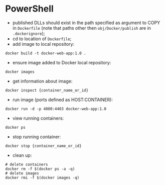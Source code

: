 # PowerShell
* published DLLs should exist in the path specified as argument to COPY in `Dockerfile` (note that paths other then `obj/Docker/publish` are in `.dockerignore`);
* cd to location of `Dockerfile`;
* add image to local repository:
```
docker build -t docker-web-app:1.0 .
```

* ensure image added to Docker local repository:
```
docker images
```

* get information about image:
```
docker inspect {container_name_or_id}
```

* run image (ports defined as HOST:CONTAINER):
```
docker run -d -p 4000:4403 docker-web-app:1.0
```

* view running containers:
```
docker ps
```

* stop running container:
```
docker stop {container_name_or_id}
```

* clean up:
```
# delete containers
docker rm -f $(docker ps -a -q)
# delete images
docker rmi -f $(docker images -q)
```